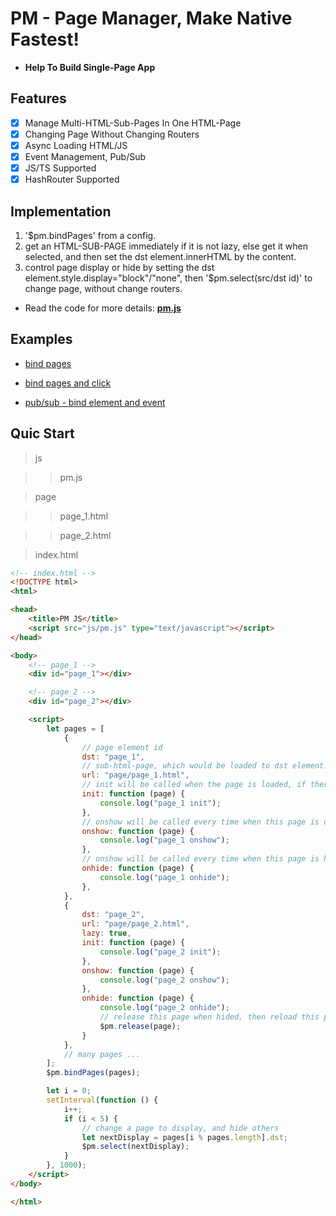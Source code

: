 # PM - Page Manager, Make Native Fastest!

- **Help To Build Single-Page App**

## Features
- [x] Manage Multi-HTML-Sub-Pages In One HTML-Page
- [x] Changing Page Without Changing Routers
- [x] Async Loading HTML/JS
- [x] Event Management, Pub/Sub
- [x] JS/TS Supported
- [x] HashRouter Supported

## Implementation

1. '$pm.bindPages' from a config.
2. get an HTML-SUB-PAGE immediately if it is not lazy, else get it when selected, and then set the dst element.innerHTML by the content.
3. control page display or hide by setting the dst element.style.display="block"/"none", then '$pm.select(src/dst id)' to change page, without change routers.

- Read the code for more details: **[pm.js](https://github.com/lesismal/pm/blob/master/js/pm.js)**

## Examples

- [bind pages](https://github.com/lesismal/pm/tree/master/examples/bind_dst)

- [bind pages and click](https://github.com/lesismal/pm/tree/master/examples/bind_src_dst)

- [pub/sub - bind element and event](https://github.com/lesismal/pm/blob/master/examples/element.html)

## Quic Start

> js

>> pm.js

> page

>> page_1.html

>> page_2.html

> index.html

```html
<!-- index.html -->
<!DOCTYPE html>
<html>

<head>
    <title>PM JS</title>
    <script src="js/pm.js" type="text/javascript"></script>
</head>

<body>
    <!-- page_1 -->
    <div id="page_1"></div>

    <!-- page_2 -->
    <div id="page_2"></div>

    <script>
        let pages = [
            {
                // page element id
                dst: "page_1",
                // sub-html-page, which would be loaded to dst element.innerHTML
                url: "page/page_1.html",
                // init will be called when the page is loaded, if there's not an url, it will be called immediately
                init: function (page) {
                    console.log("page_1 init");
                },
                // onshow will be called every time when this page is displayed
                onshow: function (page) {
                    console.log("page_1 onshow");
                },
                // onshow will be called every time when this page is hided
                onhide: function (page) {
                    console.log("page_1 onhide");
                },
            },
            {
                dst: "page_2",
                url: "page/page_2.html",
                lazy: true,
                init: function (page) {
                    console.log("page_2 init");
                },
                onshow: function (page) {
                    console.log("page_2 onshow");
                },
                onhide: function (page) {
                    console.log("page_2 onhide");
                    // release this page when hided, then reload this page every time
                    $pm.release(page);
                }
            },
            // many pages ...
        ];
        $pm.bindPages(pages);

        let i = 0;
        setInterval(function () {
            i++;
            if (i < 5) {
                // change a page to display, and hide others
                let nextDisplay = pages[i % pages.length].dst;
                $pm.select(nextDisplay);
            }
        }, 1000);
    </script>
</body>

</html>
```